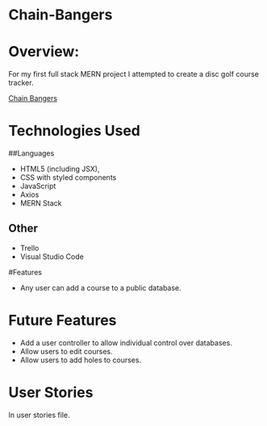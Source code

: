 # Chain-Bangers

# Overview:

For my first full stack MERN project I attempted to create a disc golf course tracker. 

[Chain Bangers](https://chain-bangers.herokuapp.com/) 

# Technologies Used

##Languages

- HTML5 (including JSX),
- CSS with styled components
- JavaScript
- Axios
- MERN Stack

## Other

- Trello
- Visual Studio Code

#Features

- Any user can add a course to a public database.

# Future Features

- Add a user controller to allow individual control over databases.  
- Allow users to edit courses.
- Allow users to add holes to courses.

# User Stories

In user stories file.


